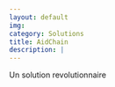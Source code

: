 ```yaml
---
layout: default
img:
category: Solutions
title: AidChain
description: |
---
```

Un solution revolutionnaire
